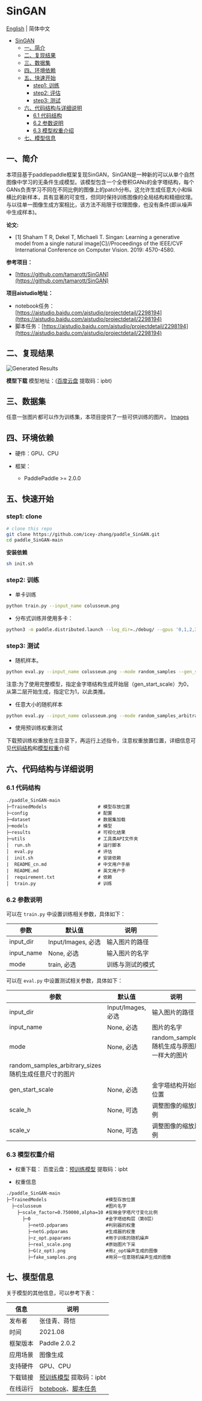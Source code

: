 # SinGAN

[English](./README.md) | 简体中文
   
   * [SinGAN](#SinGAN)
      * [一、简介](#一简介)
      * [二、复现结果](#二复现结果)
      * [三、数据集](#三数据集)
      * [四、环境依赖](#四环境依赖)
      * [五、快速开始](#五快速开始)
         * [step1: 训练](#step1-训练)
         * [step2: 评估](#step2-评估)
         * [step3: 测试](#step3-测试)
      * [六、代码结构与详细说明](#六代码结构与详细说明)
         * [6.1 代码结构](#61-代码结构)
         * [6.2 参数说明](#62-参数说明)
         *  [6.3 模型权重介绍](#63-模型权重介绍)
      * [七、模型信息](#七模型信息)

## 一、简介
本项目基于paddlepaddle框架复现SinGAN，SinGAN是一种新的可以从单个自然图像中学习的无条件生成模型。该模型包含一个全卷积GANs的金字塔结构，每个GANs负责学习不同在不同比例的图像上的patch分布。这允许生成任意大小和纵横比的新样本，具有显著的可变性，但同时保持训练图像的全局结构和精细纹理。与以往单一图像生成方案相比，该方法不局限于纹理图像，也没有条件(即从噪声中生成样本)。


**论文:**
- [1] Shaham T R, Dekel T, Michaeli T. Singan: Learning a generative model from a single natural image[C]//Proceedings of the IEEE/CVF International Conference on Computer Vision. 2019: 4570-4580.<br>

**参考项目：**
- [https://github.com/tamarott/SinGAN](https://github.com/tamarott/SinGAN)

**项目aistudio地址：**
- notebook任务：[https://aistudio.baidu.com/aistudio/projectdetail/2298194](https://aistudio.baidu.com/aistudio/projectdetail/2298194)
- 脚本任务：[https://aistudio.baidu.com/aistudio/projectdetail/2298194](https://aistudio.baidu.com/aistudio/projectdetail/2298194)

## 二、复现结果

![Generated Results](https://github.com/icey-zhang/paddle_SinGAN/blob/main/Output/result-Paddle.png)

**模型下载**
模型地址：([百度云盘](https://pan.baidu.com/s/1MGA0GT1jkgAvd0REjN1aRg) 提取码：ipbt)

## 三、数据集

任意一张图片都可以作为训练集，本项目提供了一些可供训练的图片。
[Images](https://github.com/icey-zhang/paddle_SinGAN/tree/main/Input)

## 四、环境依赖

- 硬件：GPU、CPU

- 框架：
  - PaddlePaddle >= 2.0.0

## 五、快速开始

### step1: clone 

```bash
# clone this repo
git clone https://github.com/icey-zhang/paddle_SinGAN.git
cd paddle_SinGAN-main
```
**安装依赖**
```bash
sh init.sh
```

### step2: 训练
- 单卡训练
```bash
python train.py --input_name colusseum.png 
```

- 分布式训练并使用多卡：
```bash
python3 -m paddle.distributed.launch --log_dir=./debug/ --gpus '0,1,2,3' train.py --input_name colusseum.png
```

### step3: 测试
- 随机样本。
```bash
python eval.py --input_name colusseum.png --mode random_samples --gen_start_scale 0
```
注意:为了使用完整模型，指定金字塔结构生成开始层（gen_start_scale）为0，从第二层开始生成，指定它为1，以此类推。

- 任意大小的随机样本
```bash
python eval.py --input_name colusseum.png --mode random_samples_arbitrary_sizes --scale_h 2 --scale_v 1
```
- 使用预训练权重测试

下载预训练权重放在主目录下，再运行上述指令，注意权重放置位置，详细信息可见[代码结构](#61-代码结构)和[模型权重](#63-模型权重介绍)介绍
## 六、代码结构与详细说明

### 6.1 代码结构

```
./paddle_SinGAN-main
├─TrainedModels                   # 模型存放位置
├─config                          # 配置
├─dataset                         # 数据集加载
├─models                          # 模型
├─results                         # 可视化结果
├─utils                           # 工具类API文件夹
│  run.sh                         # 运行脚本
│  eval.py                        # 评估
│  init.sh                        # 安装依赖
|  README_cn.md                   # 中文用户手册
|  README.md                      # 英文用户手
│  requirement.txt                # 依赖
│  train.py                       # 训练
```

### 6.2 参数说明

可以在 `train.py` 中设置训练相关参数，具体如下：

|  参数   | 默认值  | 说明 |
|  ----  |  ----  |  ----  |
| input_dir| Input/Images, 必选| 输入图片的路径 |
| input_name| None, 必选 | 输入图片的名字 |
| mode| train, 必选 | 训练与测试的模式 |

可以在 `eval.py` 中设置测试相关参数，具体如下：

|  参数   | 默认值  | 说明 |
|  ----  |  ----  |  ----  |
| input_dir| Input/Images, 必选| 输入图片的路径 |
| input_name| None, 必选 | 图片的名字 |
| mode| None, 必选 | random_samples 随机生成与原图片一样大的图片
random_samples_arbitrary_sizes 随机生成任意尺寸的图片|
| gen_start_scale| None, 必选 | 金字塔结构开始的位置|
| scale_h| None, 可选 | 调整图像的缩放比例|
| scale_v| None, 可选 | 调整图像的缩放比例|

### 6.3 模型权重介绍

- 权重下载：
百度云盘：[预训练模型](https://pan.baidu.com/s/1MGA0GT1jkgAvd0REjN1aRg) 提取码：ipbt

- 权重信息
```
./paddle_SinGAN-main
├─TrainedModels                      #模型存放位置
  ├─colusseum                        #图片名字
    ├─scale_factor=0.750000,alpha=10 #反映金字塔尺寸变化比例
      ├─0                            #金字塔结构层（第0层）
        ├─netD.pdparams              #判别器的权重
        ├─netG.pdparams              #生成器的权重
        ├─z_opt.paparams             #用于训练的随机噪声
        ├─real_scale.png             #原始图片下采
        ├─G(z_opt).png               #用z_opt噪声生成的图像
        ├─fake_samples.png           #用另一任意随机噪声生成的图像
```

## 七、模型信息

关于模型的其他信息，可以参考下表：

| 信息 | 说明 |
| --- | --- |
| 发布者 | 张佳青、蒋恺|
| 时间 | 2021.08 |
| 框架版本 | Paddle 2.0.2 |
| 应用场景 | 图像生成 |
| 支持硬件 | GPU、CPU |
| 下载链接 | [预训练模型](https://pan.baidu.com/s/1MGA0GT1jkgAvd0REjN1aRg) 提取码：ipbt  |
| 在线运行 | [botebook](https://aistudio.baidu.com/aistudio/projectdetail/2298194)、[脚本任务](https://aistudio.baidu.com/aistudio/projectdetail/2298194)|
